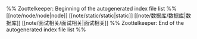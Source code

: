 %% Zoottelkeeper: Beginning of the autogenerated index file list  %%
 [[note/node/node|node]]
 [[note/static/static|static]]
 [[note/数据库/数据库|数据库]]
 [[note/面试相关/面试相关|面试相关]]
%% Zoottelkeeper: End of the autogenerated index file list  %%
